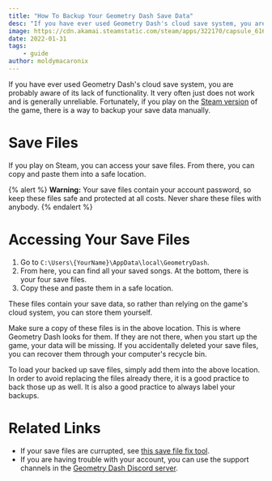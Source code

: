 ```yaml
---
title: "How To Backup Your Geometry Dash Save Data"
desc: "If you have ever used Geometry Dash's cloud save system, you are probably aware of its lack of functionality."
image: https://cdn.akamai.steamstatic.com/steam/apps/322170/capsule_616x353.jpg?t=1624472273
date: 2022-01-31
tags:
    - guide
author: moldymacaronix
---
```


If you have ever used Geometry Dash's cloud save system, you are probably aware of its lack of functionality. It very often just does not work and is generally unreliable. Fortunately, if you play on the [Steam version](https://store.steampowered.com/app/322170/Geometry_Dash/) of the game, there is a way to backup your save data manually.

# Save Files

If you play on Steam, you can access your save files. From there, you can copy and paste them into a safe location.

{% alert %}
**Warning:** Your save files contain your account password, so keep these files safe and protected at all costs. Never share these files with anybody.
{% endalert %}

# Accessing Your Save Files

1. Go to `C:\Users\{YourName}\AppData\local\GeometryDash`.
2. From here, you can find all your saved songs. At the bottom, there is your four save files.
3. Copy these and paste them in a safe location.

These files contain your save data, so rather than relying on the game's cloud system, you can store them yourself.

Make sure a copy of these files is in the above location. This is where Geometry Dash looks for them. If they are not there, when you start up the game, your data will be missing. If you accidentally deleted your save files, you can recover them through your computer's recycle bin.

To load your backed up save files, simply add them into the above location. In order to avoid replacing the files already there, it is a good practice to back those up as well. It is also a good practice to always label your backups.

# Related Links

* If your save files are currupted, see [this save file fix tool](https://github.com/WEGFan/Geometry-Dash-Savefile-Fix/releases).
* If you are having trouble with your account, you can use the support channels in the [Geometry Dash Discord server](https://discord.gg/geometrydash).